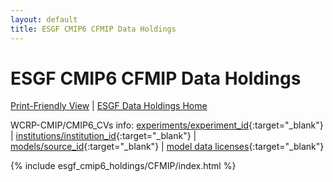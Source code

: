 ```yaml
---
layout: default
title: ESGF CMIP6 CFMIP Data Holdings
---
```


# ESGF CMIP6 CFMIP Data Holdings

[Print-Friendly View](print_view.html)  \|  [ESGF Data Holdings Home](../)

WCRP-CMIP/CMIP6_CVs info: [experiments/experiment_id](https://wcrp-cmip.github.io/CMIP6_CVs/docs/CMIP6_experiment_id.html){:target="_blank"} \| [institutions/institution_id](https://wcrp-cmip.github.io/CMIP6_CVs/docs/CMIP6_institution_id.html){:target="_blank"} \| [models/source_id](https://wcrp-cmip.github.io/CMIP6_CVs/docs/CMIP6_source_id.html){:target="_blank"} \| [model data licenses](https://wcrp-cmip.github.io/CMIP6_CVs/docs/CMIP6_source_id_licenses.html){:target="_blank"}

{% include esgf_cmip6_holdings/CFMIP/index.html %}
